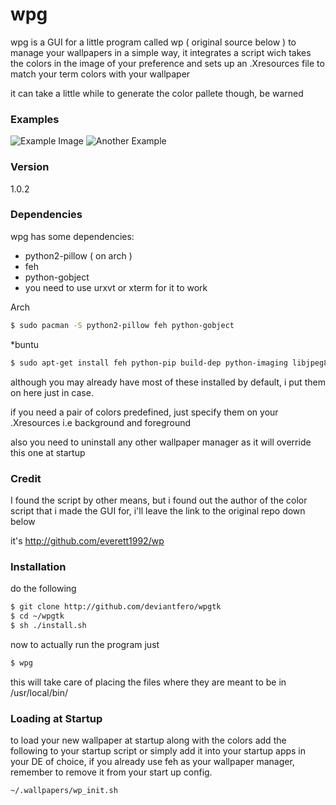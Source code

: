 # wpg

wpg is a GUI for a little program called wp ( original source below ) to manage your wallpapers in a simple way, it integrates a script wich takes the colors in the image of your preference and sets up an .Xresources file to match your term colors with your wallpaper

it can take a little while to generate the color pallete though, be warned

### Examples

![Example Image](http://i.imgur.com/LktnkQh.png)
![Another Example](http://i.imgur.com/1AdvJ8h.png?1)


### Version
1.0.2

### Dependencies

wpg has some dependencies:

* python2-pillow ( on arch )
* feh
* python-gobject
* you need to use urxvt or xterm for it to work

Arch
```sh
$ sudo pacman -S python2-pillow feh python-gobject
```
*buntu
```sh
$ sudo apt-get install feh python-pip build-dep python-imaging libjpeg8 libjpeg62-dev libfreetype6 libfreetype6-dev && pip install Pillow
```
although you may already have most of these installed by default, i put them on here just in case.

if you need a pair of colors predefined, just specify them on your .Xresources
i.e background and foreground

also you need to uninstall any other wallpaper manager as it will override this one at startup

### Credit
I found the script by other means, but i found out the author of the color script that i made
the GUI for, i'll leave the link to the original repo down below 

it's http://github.com/everett1992/wp

### Installation
do the following
```sh
$ git clone http://github.com/deviantfero/wpgtk
$ cd ~/wpgtk
$ sh ./install.sh
```
now to actually run the program just
```sh
$ wpg
```
this will take care of placing the files where they are meant to be in /usr/local/bin/
### Loading at Startup
to load your new wallpaper at startup along with the colors add the following to your startup script or simply add it into your startup apps in your DE of choice, if you already use feh as your wallpaper manager, remember to remove it from your start up config.
```sh
~/.wallpapers/wp_init.sh
```
